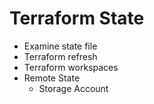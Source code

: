 # Terraform State
- Examine state file
- Terraform refresh
- Terraform workspaces
- Remote State
    - Storage Account
